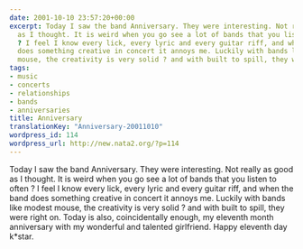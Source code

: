 ```yaml
---
date: 2001-10-10 23:57:20+00:00
excerpt: Today I saw the band Anniversary. They were interesting. Not really as good
  as I thought. It is weird when you go see a lot of bands that you listen to often
  ? I feel I know every lick, every lyric and every guitar riff, and when the band
  does something creative in concert it annoys me. Luckily with bands like modest
  mouse, the creativity is very solid ? and with built to spill, they were right o...
tags:
- music
- concerts
- relationships
- bands
- anniversaries
title: Anniversary
translationKey: "Anniversary-20011010"
wordpress_id: 114
wordpress_url: http://new.nata2.org/?p=114
---
```


Today I saw the band Anniversary. They were interesting. Not really as good as I thought. It is weird when you go see a lot of bands that you listen to often ? I feel I know every lick, every lyric and every guitar riff, and when the band does something creative in concert it annoys me. Luckily with bands like modest mouse, the creativity is very solid ? and with built to spill, they were right on. Today is also, coincidentally enough, my eleventh month anniversary with my wonderful and talented girlfriend. Happy eleventh day k*star.